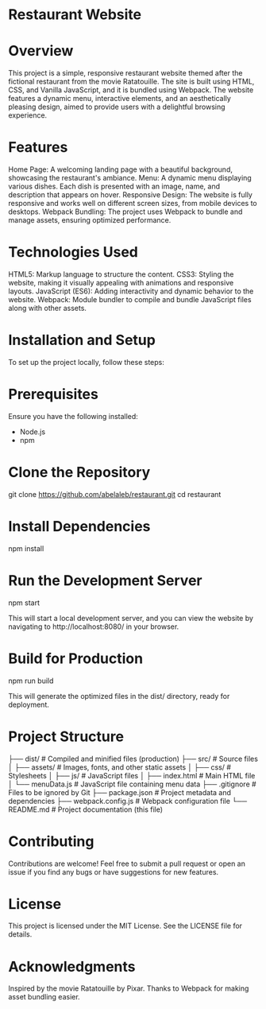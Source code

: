 # Restaurant Website
# Overview
This project is a simple, responsive restaurant website themed after the fictional restaurant from the movie Ratatouille. The site is built using HTML, CSS, and Vanilla JavaScript, and it is bundled using Webpack. The website features a dynamic menu, interactive elements, and an aesthetically pleasing design, aimed to provide users with a delightful browsing experience.

# Features
Home Page: A welcoming landing page with a beautiful background, showcasing the restaurant's ambiance.
Menu: A dynamic menu displaying various dishes. Each dish is presented with an image, name, and description that appears on hover.
Responsive Design: The website is fully responsive and works well on different screen sizes, from mobile devices to desktops.
Webpack Bundling: The project uses Webpack to bundle and manage assets, ensuring optimized performance.
# Technologies Used
HTML5: Markup language to structure the content.
CSS3: Styling the website, making it visually appealing with animations and responsive layouts.
JavaScript (ES6): Adding interactivity and dynamic behavior to the website.
Webpack: Module bundler to compile and bundle JavaScript files along with other assets.
# Installation and Setup
To set up the project locally, follow these steps:

# Prerequisites
Ensure you have the following installed:
- Node.js
- npm

# Clone the Repository
git clone https://github.com/abelaleb/restaurant.git
cd restaurant

# Install Dependencies
npm install

# Run the Development Server
npm start

This will start a local development server, and you can view the website by navigating to http://localhost:8080/ in your browser.

# Build for Production
npm run build

This will generate the optimized files in the dist/ directory, ready for deployment.

# Project Structure
├── dist/                  # Compiled and minified files (production)
├── src/                   # Source files
│   ├── assets/            # Images, fonts, and other static assets
│   ├── css/               # Stylesheets
│   ├── js/                # JavaScript files
│   ├── index.html         # Main HTML file
│   └── menuData.js        # JavaScript file containing menu data
├── .gitignore             # Files to be ignored by Git
├── package.json           # Project metadata and dependencies
├── webpack.config.js      # Webpack configuration file
└── README.md              # Project documentation (this file)

# Contributing
Contributions are welcome! Feel free to submit a pull request or open an issue if you find any bugs or have suggestions for new features.

# License
This project is licensed under the MIT License. See the LICENSE file for details.

# Acknowledgments
Inspired by the movie Ratatouille by Pixar.
Thanks to Webpack for making asset bundling easier.
